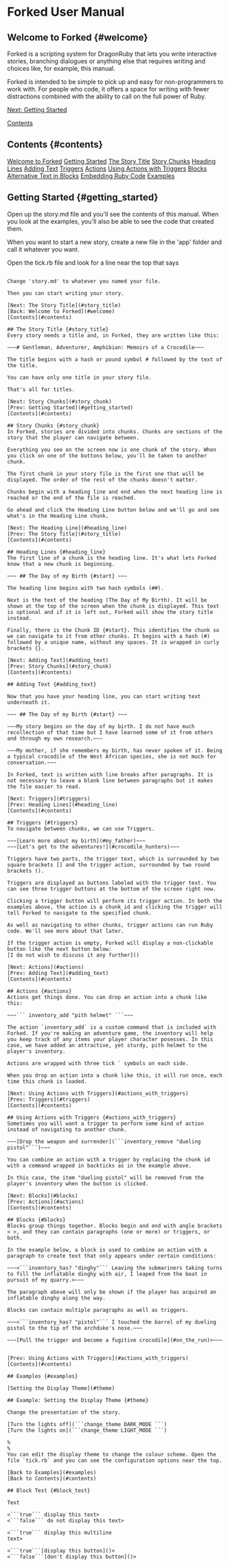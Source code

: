 # Forked User Manual

## Welcome to Forked {#welcome}

Forked is a scripting system for DragonRuby that lets you write interactive stories, branching dialogues or anything else that requires writing and choices like, for example, this manual.

Forked is intended to be simple to pick up and easy for non-programmers to work with. For people who code, it offers a space for writing with fewer distractions combined with the ability to call on the full power of Ruby.

[Next: Getting Started](#getting_started)

[Contents](#contents)

## Contents {#contents}

[Welcome to Forked](#welcome)
[Getting Started](#getting_started)
[The Story Title](#story_title)
[Story Chunks](#story_chunk)
[Heading Lines](#heading_line)
[Adding Text](#adding_text)
[Triggers](#triggers)
[Actions](#actions)
[Using Actions with Triggers](#actions_with_triggers)
[Blocks](#blocks)
[Alternative Text in Blocks]()
[Embedding Ruby Code]()
[Examples](#examples)



## Getting Started {#getting_started}

Open up the story.md file and you'll see the contents of this manual. When you look at the examples, you'll also be able to see the code that created them.

When you want to start a new story, create a new file in the 'app' folder and call it whatever you want.

Open the tick.rb file and look for a line near the top that says

~~~STORY_FILE = 'app/story.md'~~~

Change 'story.md' to whatever you named your file.

Then you can start writing your story.

[Next: The Story Title](#story_title)  
[Back: Welcome to Forked](#welcome)  
[Contents](#contents)

## The Story Title {#story_title}
Every story needs a title and, in Forked, they are written like this:

~~~# Gentleman, Adventurer, Amphibian: Memoirs of a Crocodile~~~

The title begins with a hash or pound symbol # followed by the text of the title.

You can have only one title in your story file.

That's all for titles.

[Next: Story Chunks](#story_chunk)
[Prev: Getting Started](#getting_started)
[Contents](#contents)

## Story Chunks {#story_chunk}
In Forked, stories are divided into chunks. Chunks are sections of the story that the player can navigate between.

Everything you see on the screen now is one chunk of the story. When you click on one of the buttons below, you'll be taken to another chunk.

The first chunk in your story file is the first one that will be displayed. The order of the rest of the chunks doesn't matter.

Chunks begin with a heading line and end when the next heading line is reached or the end of the file is reached.

Go ahead and click the Heading Line button below and we'll go and see what's in the Heading Line chunk.

[Next: The Heading Line](#heading_line)
[Prev: The Story Title](#story_title)
[Contents](#contents)

## Heading Lines {#heading_line}
The first line of a chunk is the heading line. It's what lets Forked know that a new chunk is beginning.

~~~ ## The Day of my Birth {#start} ~~~

The heading line begins with two hash symbols (##). 

Next is the text of the heading (The Day of My Birth). It will be shown at the top of the screen when the chunk is displayed. This text is optional and if it is left out, Forked will show the story title instead.

Finally, there is the Chunk ID {#start}. This identifies the chunk so we can navigate to it from other chunks. It begins with a hash (#) followed by a unique name, without any spaces. It is wrapped in curly brackets {}.

[Next: Adding Text](#adding_text)
[Prev: Story Chunks](#story_chunk)
[Contents](#contents)

## Adding Text {#adding_text}

Now that you have your heading line, you can start writing text underneath it.

~~~ ## The Day of my Birth {#start} ~~~

~~~My story begins on the day of my birth. I do not have much recollection of that time but I have learned some of it from others and through my own research.~~~

~~~My mother, if she remembers my birth, has never spoken of it. Being a typical crocodile of the West African species, she is not much for conversation.~~~

In Forked, text is written with line breaks after paragraphs. It is not necessary to leave a blank line between paragraphs but it makes the file easier to read.

[Next: Triggers](#triggers)
[Prev: Heading Lines](#heading_line)
[Contents](#contents)

## Triggers {#triggers}
To navigate between chunks, we can use Triggers.

~~~[Learn more about my birth](#my_father)~~~
~~~[Let's get to the adventures!](#crocodile_hunters)~~~

Triggers have two parts, the trigger text, which is surrounded by two square brackets [] and the trigger action, surrounded by two round brackets ().

Triggers are displayed as buttons labeled with the trigger text. You can see three trigger buttons at the bottom of the screen right now. 

Clicking a trigger button will perform its trigger action. In both the examples above, the action is a chunk_id and clicking the trigger will tell Forked to navigate to the specified chunk.

As well as navigating to other chunks, trigger actions can run Ruby code. We'll see more about that later.

If the trigger action is empty, Forked will display a non-clickable button like the next button below:
[I do not wish to discuss it any further]()

[Next: Actions](#actions)
[Prev: Adding Text](#adding_text)
[Contents](#contents)

## Actions {#actions}
Actions get things done. You can drop an action into a chunk like this:

~~~``` inventory_add "pith helmet" ```~~~

The action `inventory_add` is a custom command that is included with Forked. If you're making an adventure game, the inventory will help you keep track of any items your player character posesses. In this case, we have added an attractive, yet sturdy, pith helmet to the player's inventory.

Actions are wrapped with three tick ` symbols on each side. 

When you drop an action into a chunk like this, it will run once, each time this chunk is loaded.

[Next: Using Actions with Triggers](#actions_with_triggers)
[Prev: Triggers](#triggers)
[Contents](#contents)

## Using Actions with Triggers {#actions_with_triggers}
Sometimes you will want a trigger to perform some kind of action instead of navigating to another chunk.

~~~[Drop the weapon and surrender](```inventory_remove "dueling pistol"```)~~~

You can combine an action with a trigger by replacing the chunk id with a command wrapped in backticks as in the example above.

In this case, the item "dueling pistol" will be removed from the player's inventory when the button is clicked.

[Next: Blocks](#blocks)
[Prev: Actions](#actions)
[Contents](#contents)

## Blocks {#blocks}
Blocks group things together. Blocks begin and end with angle brackets < >, and they can contain paragraphs (one or more) or triggers, or both. 

In the example below, a block is used to combine an action with a paragraph to create text that only appears under certain conditions:

~~~<```inventory_has? "dinghy"``` Leaving the submariners taking turns to fill the inflatable dinghy with air, I leaped from the boat in pursuit of my quarry.>~~~

The paragraph above will only be shown if the player has acquired an inflatable dinghy along the way.

Blocks can contain multiple paragraphs as well as triggers.

~~~<```inventory_has? "pistol"``` I touched the barrel of my dueling pistol to the tip of the archduke's nose.~~~

~~~[Pull the trigger and become a fugitive crocodile](#on_the_run)>~~~


[Prev: Using Actions with Triggers](#actions_with_triggers)
[Contents](#contents)

## Examples {#examples}

[Setting the Display Theme](#theme)

## Example: Setting the Display Theme {#theme}

Change the presentation of the story.

[Turn the lights off](```change_theme DARK_MODE ```)
[Turn the lights on](```change_theme LIGHT_MODE ```)

%
%
You can edit the display theme to change the colour scheme. Open the file `tick.rb` and you can see the configuration options near the top.

[Back to Examples](#examples)
[Back to Contents](#contents)

## Block Test {#block_test}

Text

<```true``` display this text>
<```false``` do not display this text>

<```true``` display this multiline
text>

<```true```[display this button]()>
<```false```[don't display this button]()>